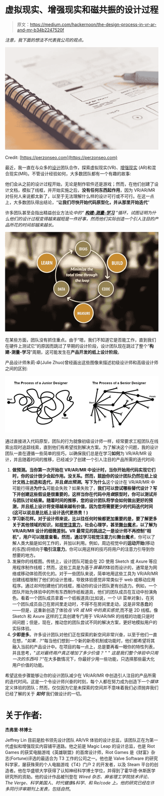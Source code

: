 # 虚拟现实、增强现实和磁共振的设计过程

> 原文：<https://medium.com/hackernoon/the-design-process-in-vr-ar-and-mr-b34b2247520f>

*注意，我下面的想法不代表我公司的观点。*

![](img/94d37420b27deaad915cd05734c62ade.png)

Credit: [https://perzonseo.com](https://perzonseo.com)

最近，我一直在与众多的[设计](https://hackernoon.com/tagged/design)团队合作，探索虚拟现实(VR)、[增强现实](https://hackernoon.com/tagged/augmented-reality) (AR)和混合现实(MR)。不管设计经验如何，大多数团队都有一个有趣的故事:

他们会从之前的设计过程开始，无论是制作软件还是游戏；然而，在他们创建了设计文档，模拟了线框，并开始实施之后，**没有任何东西起作用**，因为 VR/AR/MR 对任何人来说都太新了，以至于无法理解什么样的设计可行或不可行。在这一点上，大多数团队得出结论，“**让我们尽快开始代码原型化，并从那里开始迭代**”

许多团队甚至会指出精益创业方法论*中的“ [**构建-测量-学习**](http://theleanstartup.com/principles) ”循环，试图证明为什么他们的设计过程变得越来越短是一件好事，然而他们实际创造一个引人注目的产品所花的时间却越来越长。*

![](img/7cb4d575bb6233a4e191cf74d0ee17b7.png)

在某些方面，团队没有抓住重点。由于“嗯，我们不知道它是否能工作，直到我们在硬件上测试它”的原因而跳过了早期的设计阶段，设计团队现在跳过了整个“**构建-测量-学习**”周期，这可能发生在**产品开发的纸上设计阶段**。

产品设计师朱莉·卓(Julie Zhuo)曾经画出这些图像来描述初级设计师和高级设计师之间的区别:

![](img/e3320008c759293c72032d28035bb687.png)

通过直接进入代码原型，团队的行为就像初级设计师一样，经常要求工程团队在线索出现时追踪线索，直到他们有希望找到解决方案。为了解决这个问题，我的设计团队一直在遵循一些简单的技巧，以确保我们总是在学习**如何**为 VR/AR/MR 设计，并且随着时间的推移，已经减少了创建一个引人注目的产品所需的迭代时间:

1.  **做预测。**当你第一次开始在 VR/AR/MR 中设计时，当你开始用代码实现它们时，你的设计很少会起作用。没关系。然而，鼓励你的设计团队仍然在纸上设计文档上创造和迭代，并且*做出预测*。写下**为什么**这个设计在 VR/AR/MR 中可能行得通**为什么**可能会失败？如果失败了，**我们可以尝试哪些替代设计？写下并创建这些假设是很重要的，这样当你在代码中用*做*原型时，你可以测试并与团队讨论结果。随着时间的推移，您的设计团队将学会如何做出更好的预测，并且纸上设计将变得越来越有价值，因为您将需要更少的代码迭代时间(这可以说总是比纸上设计迭代更昂贵！)**
2.  **学习新花样。**对于设计师来说，比以往任何时候都更加重要的是，要了解更多关于其他领域的知识，如[视觉注意力](https://en.wikipedia.org/wiki/Attention#Selective_and_visual)，社会心理学，甚至[舞台魔术](https://www.wired.com/2009/04/ff-neuroscienceofmagic/)，以了解为 VR/AR/MR 设计的细微差别。VR 最常见的挑战之一是设计师不再控制“相机”，用户可以随意查看。然而，通过学习**视觉注意力**和**舞台魔术**，你可以了解人类大脑是如何工作的，并加以利用。例如，周边视觉中的**运动开始**(移动的东西)将倾向于**吸引注意力**。你可以用这样的技巧将用户的注意力引导到你想要的地方。
3.  发展你的线框图。传统上，设计团队可能会在 2D 使用 Sketch 或 Axure 等应用程序制作线框；然而，这些工具是为基于*屏幕的*体验而设计的，通常是为网络或移动体验而优化的。对于一些团队来说，简单地用这些工具为 VR/AR/MR 创建线框限制了他们的设计思维，导致体验感觉非常类似于 web 或移动应用程序。通过*如何*创建他们的线框，推动你的设计团队更有创造力。例如，一个团队开始为体验中的所有东西制作纸板道具，他们的团队成员在互动中扮演角色。看着一个团队成员拿着一个纸板道具(比如说，一个 UI 菜单对象)，在另一个团队成员自己在房间里走动时，不得不在房间里走动，这是非常愚蠢的——但是，这重新创造了体验*在 VR 或 MR 中的真实感觉*,而不是 2D 线框。像 Sketch 和 Axure 这样的工具创建专门用于 VR/AR/MR 的线框的功能只是时间问题；但是，现在，推动您的团队尝试不同的解决方案，更好地模拟用户的实际体验。
4.  **少即是多**。许多设计团队对他们正在探索的新空间非常兴奋，以至于他们一直在想，“*如果..？*“每当他们想到一个新的新奇机制或功能时，他们都希望将其融入当前的产品设计中。在项目的每一点上，总是要再看一眼你的特性列表，并且思考，"*这对最终用户真正增加了多少价值？* " " *这是我们整个体验中只用一次的东西吗？*“在大多数情况下，你最好少用一些功能，只选择那些最大化用户价值的功能。

希望这些步骤能够让你的设计团队减少在 VR/AR/MR 中创造引人注目的产品所需的迭代时间。这是一个令设计师兴奋的时刻，每个人都在努力成为创造下一个*媒体*定义体验的团队；然而，仅仅因为它是未探索的空间并不意味着我们必须抛弃我们已经了解的关于 ***如何*** 我们做设计的一切。

# 关于作者:

**杰弗里·林博士**

Jeffrey Lin 目前是脸书领先设计团队 AR/VR 体验的设计总监，该团队正在为第一代虚拟和增强现实内容铺平道路。他之前是 Magic Leap 的设计总监，也是 Riot Games 的获奖电脑游戏《英雄联盟》的首席设计师，Riot Games 是《财富》杂志(Fortune)评选的最适合为 T3 工作的公司之一。他也是 Valve Software 的研究科学家，屡获殊荣的个人电脑游戏《T4》门户 2 的开发者，以及 Steam 平台的创造者。他在华盛顿大学获得了认知神经科学博士学位，并得到了霍华德·休斯医学研究所的资助。他的设计作品被刊登在 *Wired 杂志、麻省理工学院技术评论、The Verge、科学美国人*、*时代健康&科学、*和 *Re/code* 上。他的研究已经在许多同行评审期刊上发表，包括*自然*。